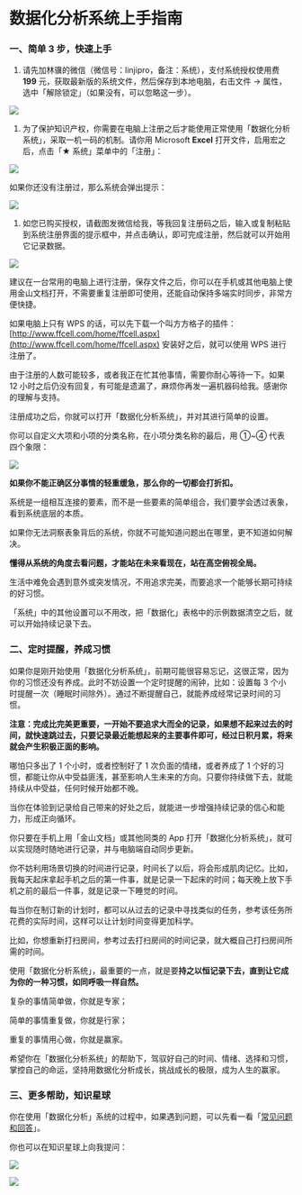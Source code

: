 # 数据化分析系统上手指南

### 一、简单 3 步，快速上手

1. 请先加林骥的微信（微信号：linjipro，备注：系统），支付系统授权使用费 **199** 元，获取最新版的系统文件，然后保存到本地电脑，右击文件 → 属性，选中「解除锁定」（如果没有，可以忽略这一步）。

![](https://cdn.jsdelivr.net/gh/sjhfx/pic@main/imgUfbJbhROooOMFMxJKl8cXX2qnyd.png)

1. 为了保护知识产权，你需要在电脑上注册之后才能使用正常使用「数据化分析系统」，采取一机一码的机制。请你用 Microsoft **Excel** 打开文件，启用宏之后，点击「★ 系统」菜单中的「注册」：

![](https://cdn.jsdelivr.net/gh/sjhfx/pic@main/MYmQb3azqovNGZx2RVGcbZ0Dnye.png)

如果你还没有注册过，那么系统会弹出提示：

![](https://cdn.jsdelivr.net/gh/sjhfx/pic@main/CFZxbD2Vgo47dFxlNQrcY1x3njb.png)

1. 如您已购买授权，请截图发微信给我，等我回复注册码之后，输入或复制粘贴到系统注册界面的提示框中，并点击确认，即可完成注册，然后就可以开始用它记录数据。

![](https://cdn.jsdelivr.net/gh/sjhfx/pic@main/UZDsbLTstoUxgZxa02qcEzRvn6G.png)

建议在一台常用的电脑上进行注册，保存文件之后，你可以在手机或其他电脑上使用金山文档打开，不需要重复注册即可使用，还能自动保持多端实时同步，非常方便快捷。

如果电脑上只有 WPS 的话，可以先下载一个叫方方格子的插件：[http://www.ffcell.com/home/ffcell.aspx](http://www.ffcell.com/home/ffcell.aspx) 安装好之后，就可以使用 WPS 进行注册了。

由于注册的人数可能较多，或者我正在忙其他事情，需要你耐心等待一下。如果 12 小时之后仍没有回复，有可能是遗漏了，麻烦你再发一遍机器码给我。感谢你的理解与支持。

注册成功之后，你就可以打开「数据化分析系统」，并对其进行简单的设置。

你可以自定义大项和小项的分类名称，在小项分类名称的最后，用 ①~④ 代表四个象限：

![](https://cdn.jsdelivr.net/gh/sjhfx/pic@main/img20240801142223.png)

**如果你不能正确区分事情的轻重缓急，那么你的一切都会打折扣。**

系统是一组相互连接的要素，而不是一些要素的简单组合，我们要学会透过表象，看到系统底层的本质。

如果你无法洞察表象背后的系统，你就不可能知道问题出在哪里，更不知道如何解决。

**懂得从系统的角度去看问题，才能站在未来看现在，站在高空俯视全局。**

生活中难免会遇到意外或突发情况，不用追求完美，而要追求一个能够长期可持续的好习惯。

「系统」中的其他设置可以不用改，把「数据化」表格中的示例数据清空之后，就可以开始持续记录下去。

### 二、定时提醒，养成习惯

如果你是刚开始使用「数据化分析系统」，前期可能很容易忘记，这很正常，因为你的习惯还没有养成。此时不妨设置一个定时提醒的闹钟，比如：设置每 3 个小时提醒一次（睡眠时间除外）。通过不断提醒自己，就能养成经常记录时间的习惯。

**注意：完成比完美更重要，一开始不要追求大而全的记录，如果想不起来过去的时间，就快速跳过去，只要记录最近能想起来的主要事件即可，经过日积月累，将来就会产生积极正面的影响。**

哪怕只多出了 1 个小时，或者控制好了 1 次负面的情绪，或者养成了 1 个好的习惯，都能让你从中受益匪浅，甚至影响人生未来的方向。只要你持续做下去，就能持续从中受益，任何时候开始都不晚。

当你在体验到记录给自己带来的好处之后，就能进一步增强持续记录的信心和能力，形成正向循环。

你只要在手机上用「金山文档」或其他同类的 App 打开「数据化分析系统」，就可以实现随时随地进行记录，并与电脑端自动同步更新。

你不妨利用场景切换的时间进行记录，时间长了以后，将会形成肌肉记忆。比如，我每天起床拿起手机之后的第一件事，就是记录一下起床的时间；每天晚上放下手机之前的最后一件事，就是记录一下睡觉的时间。

每当你在制订新的计划时，都可以从过去的记录中寻找类似的任务，参考该任务所花费的实际时间，这样可以让计划时间变得更加科学。

比如，你想重新打扫房间，参考过去打扫房间的时间记录，就大概自己打扫房间所需的时间。

使用「数据化分析系统」，最重要的一点，就是要**持之以恒记录下去，直到让它成为你的一种习惯，如同呼吸一样自然。**

复杂的事情简单做，你就是专家；

简单的事情重复做，你就是行家；

重复的事情用心做，你就是赢家。

希望你在「数据化分析系统」的帮助下，驾驭好自己的时间、情绪、选择和习惯，掌控自己的命运，坚持用数据化分析成长，挑战成长的极限，成为人生的赢家。

### 三、更多帮助，知识星球

你在使用「数据化分析」系统的过程中，如果遇到问题，可以先看一看「[常见问题和回答](questions.md)」。

你也可以在知识星球上向我提问：

![](https://cdn.jsdelivr.net/gh/sjhfx/pic@main/SARkbIkWGoKFaixdHBic8RznnWc.png)

![](https://visitor-badge.laobi.icu/badge?page_id=sjhfx.linji&left_text=PageViews&right_color=%2300589F)